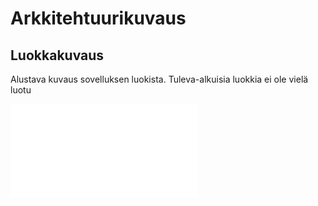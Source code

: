# Arkkitehtuurikuvaus  
## Luokkakuvaus
Alustava kuvaus sovelluksen luokista. Tuleva-alkuisia luokkia ei ole vielä luotu  

![luokkakuvaus](Projekti_miinaharava/Dokumentaatio/luokkakuvaus.md)  
